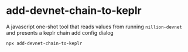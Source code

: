 # add-devnet-chain-to-keplr
A javascript one-shot tool that reads values from running `nillion-devnet` and presents a keplr chain add config dialog

```shell
npx add-devnet-chain-to-keplr
```
